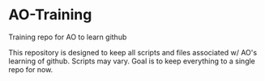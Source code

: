 # AO-Training
Training repo for AO to learn github

This repository is designed to keep all scripts and files associated w/ AO's learning of github.  Scripts may vary.  Goal is to keep everything to a single repo for now.
